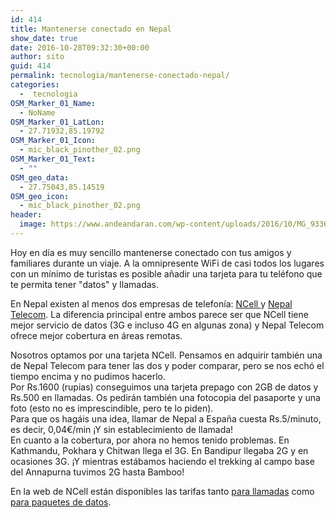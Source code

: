 ```yaml
---
id: 414
title: Mantenerse conectado en Nepal
show_date: true
date: 2016-10-28T09:32:30+00:00
author: sito
guid: 414
permalink: tecnologia/mantenerse-conectado-nepal/
categories:
  -  tecnologia
OSM_Marker_01_Name:
  - NoName
OSM_Marker_01_LatLon:
  - 27.71932,85.19792
OSM_Marker_01_Icon:
  - mic_black_pinother_02.png
OSM_Marker_01_Text:
  - ""
OSM_geo_data:
  - 27.75043,85.14519
OSM_geo_icon:
  - mic_black_pinother_02.png
header:
  image: https://www.andeandaran.com/wp-content/uploads/2016/10/MG_9336.jpg
---
```

Hoy en día es muy sencillo mantenerse conectado con tus amigos y familiares durante un viaje. A la omnipresente WiFi de casi todos los lugares con un mínimo de turistas es posible añadir una tarjeta para tu teléfono que te permita tener "datos" y llamadas.

En Nepal existen al menos dos empresas de telefonía: <a href="https://www.ncell.axiata.com" target="_blank">NCell </a>y <a href="https://www.ntc.net.np" target="_blank">Nepal Telecom</a>. La diferencia principal entre ambos parece ser que NCell tiene mejor servicio de datos (3G e incluso 4G en algunas zona)  y Nepal Telecom ofrece mejor cobertura en áreas remotas.

Nosotros optamos por una tarjeta NCell. Pensamos en adquirir también una de Nepal Telecom para tener las dos y poder comparar, pero se nos echó el tiempo encima y no pudimos hacerlo.  
Por Rs.1600 (rupias) conseguimos una tarjeta prepago con 2GB de datos y Rs.500 en llamadas. Os pedirán también una fotocopia del pasaporte y una foto (esto no es imprescindible, pero te lo piden).  
Para que os hagáis una idea, llamar de Nepal a España cuesta Rs.5/minuto, es decir,  0,04€/min  ¡Y sin establecimiento de llamada!  
En cuanto a la cobertura, por ahora no hemos tenido problemas. En Kathmandu, Pokhara y Chitwan llega el 3G. En Bandipur llegaba 2G y en ocasiones 3G. ¡Y mientras estábamos haciendo el trekking al campo base del Annapurna tuvimos 2G hasta Bamboo!

En la web de NCell están disponibles las tarifas tanto <a href="https://www.ncell.axiata.com/Internet/Rates-and-Information/Packages-and-prices" target="_blank">para llamadas</a> como <a href="https://www.ncell.axiata.com/Internet/Rates-and-Information/Packages-and-prices" target="_blank">para paquetes de datos</a>.